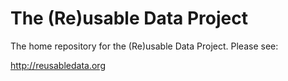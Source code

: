 # The (Re)usable Data Project

The home repository for the (Re)usable Data Project. Please see:


http://reusabledata.org
